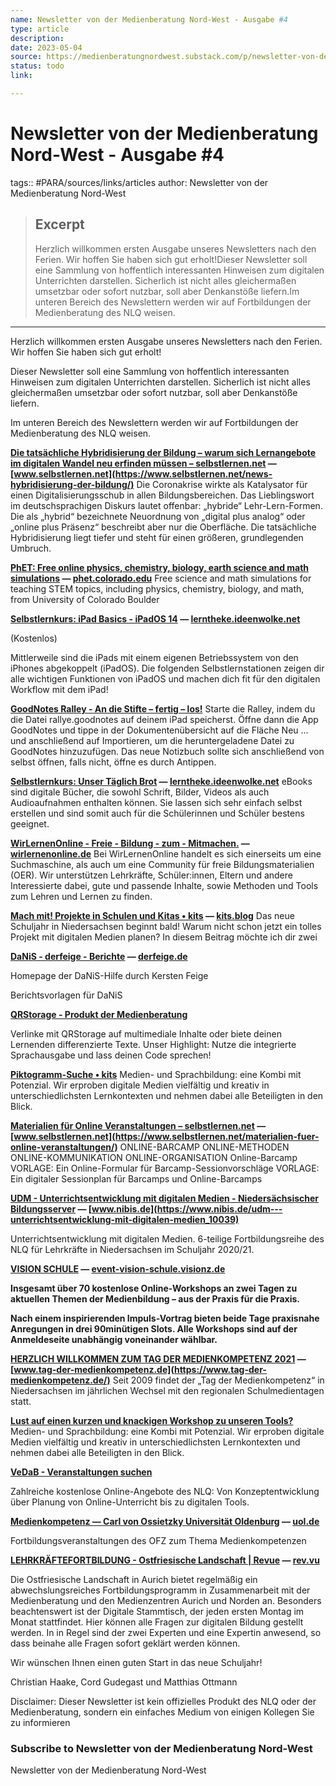 ```yaml
---
name: Newsletter von der Medienberatung Nord-West - Ausgabe #4
type: article
description:
date: 2023-05-04
source: https://medienberatungnordwest.substack.com/p/newsletter-von-der-medienberatung-nord-west-ausgabe-4-685159
status: todo
link:

---
```


# Newsletter von der Medienberatung Nord-West - Ausgabe #4
tags:: #PARA/sources/links/articles
author: Newsletter von der Medienberatung Nord-West

> ## Excerpt
> Herzlich willkommen ersten Ausgabe unseres Newsletters nach den Ferien. Wir hoffen Sie haben sich gut erholt!Dieser Newsletter soll eine Sammlung von hoffentlich interessanten Hinweisen zum digitalen Unterrichten darstellen. Sicherlich ist nicht alles gleichermaßen umsetzbar oder sofort nutzbar, soll aber Denkanstöße liefern.Im unteren Bereich des Newslettern werden wir auf Fortbildungen der Medienberatung des NLQ weisen.

---
Herzlich willkommen ersten Ausgabe unseres Newsletters nach den Ferien. Wir hoffen Sie haben sich gut erholt!

Dieser Newsletter soll eine Sammlung von hoffentlich interessanten Hinweisen zum digitalen Unterrichten darstellen. Sicherlich ist nicht alles gleichermaßen umsetzbar oder sofort nutzbar, soll aber Denkanstöße liefern.

Im unteren Bereich des Newslettern werden wir auf Fortbildungen der Medienberatung des NLQ weisen.

**[Die tatsächliche Hybridisierung der Bildung – warum sich Lernangebote im digitalen Wandel neu erfinden müssen – selbstlernen.net](https://www.selbstlernen.net/news-hybridisierung-der-bildung/?utm_campaign=Newsletter%20von%20der%20Medienberatung%20Nord-West&utm_medium=email&utm_source=Revue%20newsletter) — [www.selbstlernen.net](https://www.selbstlernen.net/news-hybridisierung-der-bildung/)** Die Coronakrise wirkte als Katalysator für einen Digitalisierungsschub in allen Bildungsbereichen. Das Lieblingswort im deutschsprachigen Diskurs lautet offenbar: „hybride“ Lehr-Lern-Formen. Die als „hybrid“ bezeichnete Neuordnung von „digital plus analog“ oder „online plus Präsenz“ beschreibt aber nur die Oberfläche. Die tatsächliche Hybridisierung liegt tiefer und steht für einen größeren, grundlegenden Umbruch.

**[PhET: Free online physics, chemistry, biology, earth science and math simulations](https://phet.colorado.edu/?utm_campaign=Newsletter%20von%20der%20Medienberatung%20Nord-West&utm_medium=email&utm_source=Revue%20newsletter) — [phet.colorado.edu](https://phet.colorado.edu/)** Free science and math simulations for teaching STEM topics, including physics, chemistry, biology, and math, from University of Colorado Boulder

**[Selbstlernkurs: iPad Basics - iPadOS 14](https://lerntheke.ideenwolke.net/doku.php?id=wiki%3Aselbstlern%3Aipados&utm_campaign=Newsletter%20von%20der%20Medienberatung%20Nord-West&utm_medium=email&utm_source=Revue%20newsletter) — [lerntheke.ideenwolke.net](https://lerntheke.ideenwolke.net/doku.php?id=wiki:selbstlern:ipados)**

(Kostenlos)

Mittlerweile sind die iPads mit einem eigenen Betriebssystem von den iPhones abgekoppelt (iPadOS). Die folgenden Selbstlernstationen zeigen dir alle wichtigen Funktionen von iPadOS und machen dich fit für den digitalen Workflow mit dem iPad!

**[GoodNotes Ralley - An die Stifte – fertig – los!](https://herrw.de/gn-rallye/?utm_campaign=Newsletter%20von%20der%20Medienberatung%20Nord-West&utm_medium=email&utm_source=Revue%20newsletter)** Starte die Ralley, indem du die Datei rallye.goodnotes auf deinem iPad speicherst. Öffne dann die App GoodNotes und tippe in der Dokumentenübersicht auf die Fläche Neu … und anschließend auf Importieren, um die heruntergeladene Datei zu GoodNotes hinzuzufügen. Das neue Notizbuch sollte sich anschließend von selbst öffnen, falls nicht, öffne es durch Antippen.

**[Selbstlernkurs: Unser Täglich Brot](https://lerntheke.ideenwolke.net/doku.php?id=wiki%3Aselbstlern%3Astart_selbstlernstationen&utm_campaign=Newsletter%20von%20der%20Medienberatung%20Nord-West&utm_medium=email&utm_source=Revue%20newsletter) — [lerntheke.ideenwolke.net](https://lerntheke.ideenwolke.net/doku.php?id=wiki:selbstlern:start_selbstlernstationen)** eBooks sind digitale Bücher, die sowohl Schrift, Bilder, Videos als auch Audioaufnahmen enthalten können. Sie lassen sich sehr einfach selbst erstellen und sind somit auch für die Schülerinnen und Schüler bestens geeignet.

**[WirLernenOnline - Freie - Bildung - zum - Mitmachen.](https://wirlernenonline.de/?utm_campaign=Newsletter%20von%20der%20Medienberatung%20Nord-West&utm_medium=email&utm_source=Revue%20newsletter) — [wirlernenonline.de](https://wirlernenonline.de/)** Bei WirLernenOnline handelt es sich einerseits um eine Suchmaschine, als auch um eine Community für freie Bildungsmaterialien (OER). Wir unterstützen Lehrkräfte, Schüler:innen, Eltern und andere Interessierte dabei, gute und passende Inhalte, sowie Methoden und Tools zum Lehren und Lernen zu finden.

**[Mach mit! Projekte in Schulen und Kitas • kits](https://kits.blog/mach-mit-projekte-in-schulen-und-kitas/?utm_campaign=Newsletter%20von%20der%20Medienberatung%20Nord-West&utm_medium=email&utm_source=Revue%20newsletter) — [kits.blog](https://kits.blog/mach-mit-projekte-in-schulen-und-kitas/)** Das neue Schuljahr in Niedersachsen beginnt bald! Warum nicht schon jetzt ein tolles Projekt mit digitalen Medien planen? In diesem Beitrag möchte ich dir zwei

**[DaNiS - derfeige - Berichte](https://derfeige.de/Berichte/berichte.html?utm_campaign=Newsletter%20von%20der%20Medienberatung%20Nord-West&utm_medium=email&utm_source=Revue%20newsletter) — [derfeige.de](https://derfeige.de/Berichte/berichte.html)**

Homepage der DaNiS-Hilfe durch Kersten Feige

Berichtsvorlagen für DaNiS

**[QRStorage - Produkt der Medienberatung](https://qr.kits.blog/?utm_campaign=Newsletter%20von%20der%20Medienberatung%20Nord-West&utm_medium=email&utm_source=Revue%20newsletter)**

Verlinke mit QRStorage auf multimediale Inhalte oder biete deinen Lernenden differenzierte Texte. Unser Highlight: Nutze die integrierte Sprachausgabe und lass deinen Code sprechen!

**[Piktogramm-Suche • kits](https://kits.blog/picto/?utm_campaign=Newsletter%20von%20der%20Medienberatung%20Nord-West&utm_medium=email&utm_source=Revue%20newsletter#/)** Medien- und Sprachbildung: eine Kombi mit Potenzial. Wir erproben digitale Medien vielfältig und kreativ in unterschiedlichsten Lernkontexten und nehmen dabei alle Beteiligten in den Blick.

**[Materialien für Online Veranstaltungen – selbstlernen.net](https://www.selbstlernen.net/materialien-fuer-online-veranstaltungen/?utm_campaign=Newsletter%20von%20der%20Medienberatung%20Nord-West&utm_medium=email&utm_source=Revue%20newsletter) — [www.selbstlernen.net](https://www.selbstlernen.net/materialien-fuer-online-veranstaltungen/)** ONLINE-BARCAMP ONLINE-METHODEN ONLINE-KOMMUNIKATION ONLINE-ORGANISATION Online-Barcamp VORLAGE: Ein Online-Formular für Barcamp-Sessionvorschläge VORLAGE: Ein digitaler Sessionplan für Barcamps und Online-Barcamps

**[UDM - Unterrichtsentwicklung mit digitalen Medien - Niedersächsischer Bildungsserver](https://www.nibis.de/udm---unterrichtsentwicklung-mit-digitalen-medien_10039?utm_campaign=Newsletter%20von%20der%20Medienberatung%20Nord-West&utm_medium=email&utm_source=Revue%20newsletter) — [www.nibis.de](https://www.nibis.de/udm---unterrichtsentwicklung-mit-digitalen-medien_10039)**

Unterrichtsentwicklung mit digitalen Medien. 6-teilige Fortbildungsreihe des NLQ für Lehrkräfte in Niedersachsen im Schuljahr 2020/21.

**[VISION SCHULE](http://event-vision-schule.visionz.de/?utm_campaign=Newsletter%20von%20der%20Medienberatung%20Nord-West&utm_medium=email&utm_source=Revue%20newsletter) — [event-vision-schule.visionz.de](http://event-vision-schule.visionz.de/)**

**Insgesamt über 70 kostenlose Online-Workshops an zwei Tagen zu aktuellen Themen der Medienbildung – aus der Praxis für die Praxis.**

**Nach einem inspirierenden Impuls-Vortrag bieten beide Tage praxisnahe Anregungen in drei 90minütigen Slots. Alle Workshops sind auf der Anmeldeseite unabhängig voneinander wählbar.**

**[HERZLICH WILLKOMMEN ZUM TAG DER MEDIENKOMPETENZ 2021](https://www.tag-der-medienkompetenz.de/?utm_campaign=Newsletter%20von%20der%20Medienberatung%20Nord-West&utm_medium=email&utm_source=Revue%20newsletter) — [www.tag-der-medienkompetenz.de](https://www.tag-der-medienkompetenz.de/)** Seit 2009 findet der „Tag der Medienkompetenz“ in Niedersachsen im jährlichen Wechsel mit den regionalen Schulmedientagen statt.

**[Lust auf einen kurzen und knackigen Workshop zu unseren Tools?](https://kits.blog/veranstaltungen/?utm_campaign=Newsletter%20von%20der%20Medienberatung%20Nord-West&utm_medium=email&utm_source=Revue%20newsletter)** Medien- und Sprachbildung: eine Kombi mit Potenzial. Wir erproben digitale Medien vielfältig und kreativ in unterschiedlichsten Lernkontexten und nehmen dabei alle Beteiligten in den Blick.

**[VeDaB - Veranstaltungen suchen](https://vedab.de/veran_suche.php?sachgebiet=&schulform=&such=Medienbildung&utm_campaign=Newsletter%20von%20der%20Medienberatung%20Nord-West&utm_medium=email&utm_source=Revue%20newsletter&veranstalter=)**

Zahlreiche kostenlose Online-Angebote des NLQ: Von Konzeptentwicklung über Planung von Online-Unterricht bis zu digitalen Tools.

**[Medienkompetenz — Carl von Ossietzky Universität Oldenburg](https://uol.de/ofz/fortbildungsangebot/faecheruebergreifende-angebote/medienkompetenz-1?utm_campaign=Newsletter%20von%20der%20Medienberatung%20Nord-West&utm_medium=email&utm_source=Revue%20newsletter) — [uol.de](https://uol.de/ofz/fortbildungsangebot/faecheruebergreifende-angebote/medienkompetenz-1?utm_campaign=Newsletter+von+der+Medienberatung+Nord-West&utm_medium=email&utm_source=Revue+newsletter)**

Fortbildungsveranstaltungen des OFZ zum Thema Medienkompetenzen

**[LEHRKRÄFTEFORTBILDUNG - Ostfriesische Landschaft | Revue](http://rev.vu/w2O10v?utm_campaign=Issue&utm_content=share&utm_medium=email&utm_source=Newsletter%20von%20der%20Medienberatung%20Nord-West) — [rev.vu](http://rev.vu/w2O10v?utm_campaign=Issue&utm_content=share&utm_medium=email&utm_source=Newsletter+von+der+Medienberatung+Nord-West)**

Die Ostfriesische Landschaft in Aurich bietet regelmäßig ein abwechslungsreiches Fortbildungsprogramm in Zusammenarbeit mit der Medienberatung und den Medienzentren Aurich und Norden an. Besonders beachtenswert ist der Digitale Stammtisch, der jeden ersten Montag im Monat stattfindet. Hier können alle Fragen zur digitalen Bildung gestellt werden. In in Regel sind der zwei Experten und eine Expertin anwesend, so dass beinahe alle Fragen sofort geklärt werden können.

Wir wünschen Ihnen einen guten Start in das neue Schuljahr!

Christian Haake, Cord Gudegast und Matthias Ottmann

Disclaimer: Dieser Newsletter ist kein offizielles Produkt des NLQ oder der Medienberatung, sondern ein einfaches Medium von einigen Kollegen Sie zu informieren

### Subscribe to **Newsletter von der Medienberatung Nord-West**

Newsletter von der Medienberatung Nord-West
